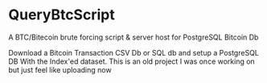 # QueryBtcScript
A BTC/Bitecoin brute forcing script &amp; server host for PostgreSQL Bitcoin Db

Download a Bitcoin Transaction CSV Db or SQL db and setup a PostgreSQL DB With the Index'ed dataset. This is an old project I was once working on but just feel like uploading now
